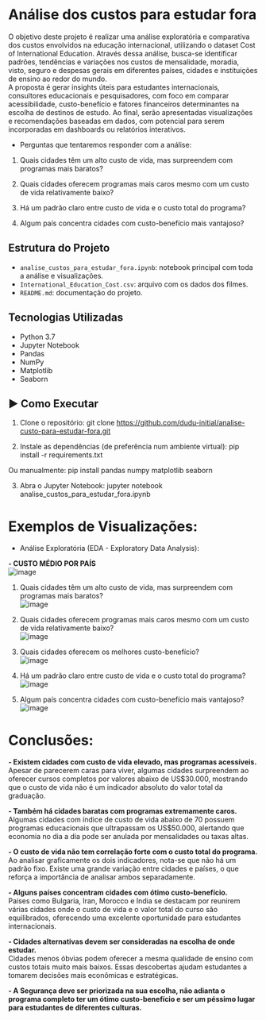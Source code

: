 
# Análise dos custos para estudar fora

O objetivo deste projeto é realizar uma análise exploratória e comparativa dos custos envolvidos na educação internacional, utilizando o dataset Cost of International Education. Através dessa análise, busca-se identificar padrões, tendências e variações nos custos de mensalidade, moradia, visto, seguro e despesas gerais em diferentes países, cidades e instituições de ensino ao redor do mundo.
<br>
A proposta é gerar insights úteis para estudantes internacionais, consultores educacionais e pesquisadores, com foco em comparar acessibilidade, custo-benefício e fatores financeiros determinantes na escolha de destinos de estudo. Ao final, serão apresentadas visualizações e recomendações baseadas em dados, com potencial para serem incorporadas em dashboards ou relatórios interativos.

- Perguntas que tentaremos responder com a análise:

1. Quais cidades têm um alto custo de vida, mas surpreendem com programas mais baratos?

2. Quais cidades oferecem programas mais caros mesmo com um custo de vida relativamente baixo?

3. Há um padrão claro entre custo de vida e o custo total do programa?

4. Algum país concentra cidades com custo-benefício mais vantajoso?

## Estrutura do Projeto

- `analise_custos_para_estudar_fora.ipynb`: notebook principal com toda a análise e visualizações.
- `International_Education_Cost.csv`: arquivo com os dados dos filmes.
- `README.md`: documentação do projeto.

## Tecnologias Utilizadas

- Python 3.7
- Jupyter Notebook
- Pandas
- NumPy
- Matplotlib
- Seaborn

## ▶️ Como Executar

1. Clone o repositório:
   git clone https://github.com/dudu-initial/analise-custo-para-estudar-fora.git

2. Instale as dependências (de preferência num ambiente virtual):
  pip install -r requirements.txt

Ou manualmente:
  pip install pandas numpy matplotlib seaborn

3. Abra o Jupyter Notebook:
  jupyter notebook analise_custos_para_estudar_fora.ipynb

# Exemplos de Visualizações:

- Análise Exploratória (EDA - Exploratory Data Analysis):

<b>- CUSTO MÉDIO POR PAÍS</b> <br>
  ![image](https://github.com/user-attachments/assets/228b2da4-9f81-43ec-bb16-7acb93b1b195)


  

1. Quais cidades têm um alto custo de vida, mas surpreendem com programas mais baratos? <br>![image](https://github.com/user-attachments/assets/202ae107-b286-4f5b-8496-43260fd2bfcb)


2. Quais cidades oferecem programas mais caros mesmo com um custo de vida relativamente baixo?<br> ![image](https://github.com/user-attachments/assets/4896a4e4-93ba-4051-b1da-6c3d929b72eb)


3. Quais cidades oferecem os melhores custo-benefício? <br>![image](https://github.com/user-attachments/assets/2879e759-43d7-403a-835f-efeddd7a6ecb)


4. Há um padrão claro entre custo de vida e o custo total do programa?<br> ![image](https://github.com/user-attachments/assets/b6023d35-e311-4318-9345-f8ca6e1b0bc6)


5. Algum país concentra cidades com custo-benefício mais vantajoso?<br> ![image](https://github.com/user-attachments/assets/779fc354-e980-4d48-bab0-6d9b25ec42ee)



# Conclusões: 

<b>- Existem cidades com custo de vida elevado, mas programas acessíveis.</b>
<br>
Apesar de parecerem caras para viver, algumas cidades surpreendem ao oferecer cursos completos por valores abaixo de US$30.000, mostrando que o custo de vida não é um indicador absoluto do valor total da graduação.

<b>- Também há cidades baratas com programas extremamente caros.</b>
<br>
Algumas cidades com índice de custo de vida abaixo de 70 possuem programas educacionais que ultrapassam os US$50.000, alertando que economia no dia a dia pode ser anulada por mensalidades ou taxas altas.

<b>- O custo de vida não tem correlação forte com o custo total do programa. </b>
<br>
Ao analisar graficamente os dois indicadores, nota-se que não há um padrão fixo. Existe uma grande variação entre cidades e países, o que reforça a importância de analisar ambos separadamente.

<b>- Alguns países concentram cidades com ótimo custo-benefício. </b>
<br>
Países como Bulgaria, Iran, Morocco e India se destacam por reunirem várias cidades onde o custo de vida e o valor total do curso são equilibrados, oferecendo uma excelente oportunidade para estudantes internacionais.

<b> - Cidades alternativas devem ser consideradas na escolha de onde estudar. </b>
<br>
Cidades menos óbvias podem oferecer a mesma qualidade de ensino com custos totais muito mais baixos. Essas descobertas ajudam estudantes a tomarem decisões mais econômicas e estratégicas.

<b> - A Segurança deve ser priorizada na sua escolha, não adianta o programa completo ter um ótimo custo-benefício e ser um péssimo lugar para estudantes de diferentes culturas. </b>
